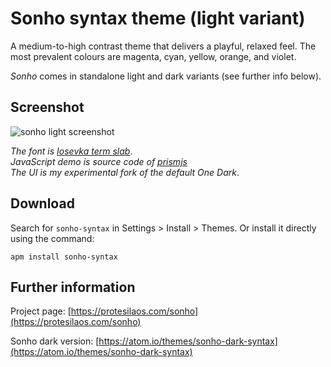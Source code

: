 # Sonho syntax theme (light variant)

A medium-to-high contrast theme that delivers a playful, relaxed feel. The most prevalent colours are magenta, cyan, yellow, orange, and violet.

*Sonho* comes in standalone light and dark variants (see further info below).

## Screenshot

![sonho light screenshot](https://raw.githubusercontent.com/protesilaos/prot16/master/sonho/img/sonho_light_sample.png)

*The font is [Iosevka term slab](https://github.com/be5invis/Iosevka)*.  
*JavaScript demo is source code of [prismjs](http://prismjs.com/)*  
*The UI is my experimental fork of the default One Dark*.

## Download

Search for `sonho-syntax` in Settings > Install > Themes. Or install it directly using the command:

```shell
apm install sonho-syntax
```

## Further information

Project page: [https://protesilaos.com/sonho](https://protesilaos.com/sonho)

Sonho dark version: [https://atom.io/themes/sonho-dark-syntax](https://atom.io/themes/sonho-dark-syntax)
